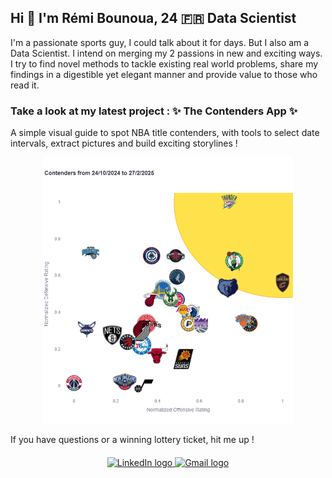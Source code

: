 ## Hi 👋 I'm Rémi Bounoua, 24 🇫🇷 Data Scientist

I'm a passionate sports guy, I could talk about it for days. But I also am a Data Scientist.
I intend on merging my 2 passions in new and exciting ways. I try to find novel methods to tackle existing real world problems, share my findings in a digestible yet elegant manner and provide value to those who read it.

### Take a look at my latest project : ✨ The Contenders App ✨
A simple visual guide to spot NBA title contenders, with tools to select date intervals, extract pictures and build exciting storylines !
<div align="center" style="margin-top: 10px;">
<a href="https://contenders-app.streamlit.app/"><img src="Contenders-App-thumbnail.png" style="width:400px" alt='Contenders-App-thumbnail'/></a>
</div>

If you have questions or a winning lottery ticket, hit me up !

<div align="center" style="margin-top: 20px;">
      <a href="https://www.linkedin.com/in/r%C3%A9mi-bounoua-539210201/" target="_blank">
            <img src="https://img.shields.io/static/v1?message=LinkedIn&logo=linkedin&label=&color=0077B5&logoColor=white&labelColor=&style=for-the-badge" height="35" alt="LinkedIn logo" />
      </a>  
      <a href="mailto:remibounoua.pro@gmail.com" target="_blank">
            <img src="https://img.shields.io/static/v1?message=Gmail&logo=gmail&label=&color=D14836&logoColor=white&labelColor=&style=for-the-badge" height="35" alt="Gmail logo" />
      </a>  
</div>
